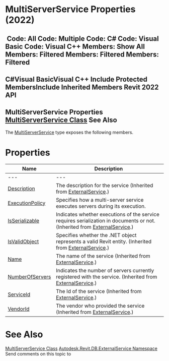 # MultiServerService Properties (2022)

﻿
 Code: All Code: Multiple Code: C# Code: Visual Basic Code: Visual C++  Members: Show All Members: Filtered Members: Filtered Members: Filtered   
---  
C#Visual BasicVisual C++
Include Protected MembersInclude Inherited Members
Revit 2022 API  
---  
MultiServerService Properties  
[MultiServerService Class](ac0494f1-bd1c-4596-e2bf-eec3ac36e3b4.md "MultiServerService Class") See Also  
---  
The [MultiServerService](ac0494f1-bd1c-4596-e2bf-eec3ac36e3b4.md "MultiServerService Class") type exposes the following members.
# Properties
| Name | Description |
| --- | --- |
| --- | --- | --- |
| [Description](d0fd2d4b-9b05-7c57-5918-81ab3140ad96.md "Description Property") | The description for the service  (Inherited from [ExternalService](0408e6d9-12d3-20e4-911e-6d299fe31b81.md "ExternalService Class").) |
| [ExecutionPolicy](9adbb787-5848-e0f2-2a27-4fb5d4c1f73f.md "ExecutionPolicy Property") | Specifies how a multi-server service executes servers during its execution. |
| [IsSerializable](11302e75-b2d9-3281-c79d-aa0bf2423588.md "IsSerializable Property") | Indicates whether executions of the service requires serialization in documents or not.  (Inherited from [ExternalService](0408e6d9-12d3-20e4-911e-6d299fe31b81.md "ExternalService Class").) |
| [IsValidObject](bc2460fd-30a2-aba0-5e81-ceaa65fc2634.md "IsValidObject Property") | Specifies whether the .NET object represents a valid Revit entity.  (Inherited from [ExternalService](0408e6d9-12d3-20e4-911e-6d299fe31b81.md "ExternalService Class").) |
| [Name](dd73f984-ee0e-6e97-241f-53e4a62915e1.md "Name Property") | The name of the service  (Inherited from [ExternalService](0408e6d9-12d3-20e4-911e-6d299fe31b81.md "ExternalService Class").) |
| [NumberOfServers](e78d2848-05b8-2d85-82c8-6f3450ff2c46.md "NumberOfServers Property") | Indicates the number of servers currently registered with the service.  (Inherited from [ExternalService](0408e6d9-12d3-20e4-911e-6d299fe31b81.md "ExternalService Class").) |
| [ServiceId](a5988799-0b50-7b30-797d-ed7ef569287c.md "ServiceId Property") | The Id of the service  (Inherited from [ExternalService](0408e6d9-12d3-20e4-911e-6d299fe31b81.md "ExternalService Class").) |
| [VendorId](68781c7a-2932-eeb1-f483-e58fccec7c68.md "VendorId Property") | The vendor who provided the service  (Inherited from [ExternalService](0408e6d9-12d3-20e4-911e-6d299fe31b81.md "ExternalService Class").) |

# See Also
[MultiServerService Class](ac0494f1-bd1c-4596-e2bf-eec3ac36e3b4.md "MultiServerService Class")
[Autodesk.Revit.DB.ExternalService Namespace](a88f2d1d-c02f-a901-9543-44e4b5dd5fc9.md "Autodesk.Revit.DB.ExternalService Namespace")
Send comments on this topic to 